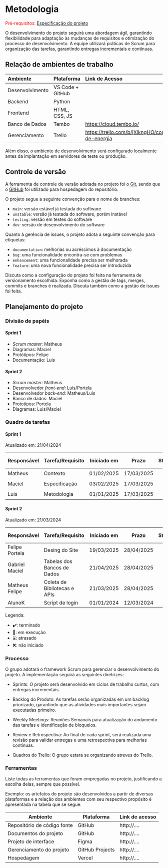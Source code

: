 
# Metodologia

<span style="color:red">Pré-requisitos: <a href="02-Especificacao.md"> Especificação do projeto</a></span>

O desenvolvimento do projeto seguirá uma abordagem ágil, garantindo flexibilidade para adaptação às mudanças de requisitos e otimização do processo de desenvolvimento. A equipe utilizará práticas de Scrum para organização das tarefas, garantindo entregas incrementais e contínuas.
## Relação de ambientes de trabalho

| Ambiente   | Plataforma | Link de Acesso
| :----         |    :----         |    :----   |
| Desenvolvimento        | VS Code + GitHub | 
| Backend        | Python   | 
| Frontend        | HTML, CSS, JS |           |
| Banco de Dados        | Tembo  |  https://cloud.tembo.io/  |
| Gerenciamento         | Trello   |  https://trello.com/b/jXlkngHO/controle-de-energia  |

Além disso, o ambiente de desenvolvimento será configurado localmente antes da implantação em servidores de teste ou produção.

## Controle de versão

A ferramenta de controle de versão adotada no projeto foi o [Git](https://git-scm.com/), sendo que o [GitHub](https://github.com) foi utilizado para hospedagem do repositório.

O projeto segue a seguinte convenção para o nome de branches:

- `main`: versão estável já testada do software
- `unstable`: versão já testada do software, porém instável
- `testing`: versão em testes do software
- `dev`: versão de desenvolvimento do software

Quanto à gerência de issues, o projeto adota a seguinte convenção para etiquetas:

- `documentation`: melhorias ou acréscimos à documentação
- `bug`: uma funcionalidade encontra-se com problemas
- `enhancement`: uma funcionalidade precisa ser melhorada
- `feature`: uma nova funcionalidade precisa ser introduzida

Discuta como a configuração do projeto foi feita na ferramenta de versionamento escolhida. Exponha como a gestão de tags, merges, commits e branches é realizada. Discuta também como a gestão de issues foi feita.


## Planejamento do projeto

###  Divisão de papéis

#### Sprint 1
- _Scrum master_: Matheus
- Diagramas: Maciel
- Protótipos: Felipe
- Documentação: Luis

#### Sprint 2
- _Scrum master_: Matheus
- Desenvolvedor _front-end_: Luis/Portela
- Desenvolvedor _back-end_: Matheus/Luis
- Banco de dados: Maciel
- Prototipos: Portela
- Diagramas: Luis/Maciel 

###  Quadro de tarefas

#### Sprint 1

Atualizado em: 21/04/2024

| Responsável   | Tarefa/Requisito | Iniciado em    | Prazo      | Status | Terminado em    |
| :----         |    :----         |      :----:    | :----:     | :----: | :----:          |
| Matheus        | Contexto | 01/02/2025     | 17/03/2025 | ✔️    | 19/03/2025      |
| Maciel        | Especificação    | 03/02/2025     | 17/03/2025 | ✔️    |  20/03/2025               |
| Luis        | Metodologia  | 01/01/2025     | 17/03/2025 | ✔️     |  20/03/2025                |


#### Sprint 2

Atualizado em: 21/03/2024

| Responsável   | Tarefa/Requisito | Iniciado em    | Prazo      | Status | Terminado em    |
| :----         |    :----         |      :----:    | :----:     | :----: | :----:          |
| Felipe Portela        | Desing do Site   | 19/03/2025     | 28/04/2025 | 📝    |       |
| Gabriel Maciel        | Tabelas dos Bancos de Dados    | 21/04/2025     | 28/04/2025 | 📝   |                 |
| Matheus Felipe      | Coleta de Bibliotecas e APIs  | 21/03/2025     | 28/04/2025 | 📝     |                 |
| AlunoK        | Script de login  |  01/01/2024    | 12/03/2024 | ❌    |       |


Legenda:
- ✔️: terminado
- 📝: em execução
- ⌛: atrasado
- ❌: não iniciado


### Processo

O grupo adotará o framework Scrum para gerenciar o desenvolvimento do projeto. A implementação seguirá as seguintes diretrizes:

- Sprints: O projeto será desenvolvido em ciclos de trabalho curtos, com entregas incrementais.

- Backlog do Produto: As tarefas serão organizadas em um backlog priorizado, garantindo que as atividades mais importantes sejam executadas primeiro.

- Weekly Meetings: Reuniões Semanais para atualização do andamento das tarefas e identificação de bloqueios.

- Review e Retrospectiva: Ao final de cada sprint, será realizada uma revisão para validar entregas e uma retrospectiva para melhorias contínuas.

- Quadros do Trello: O grupo estara se organizando atreves do Trello.
 

### Ferramentas

Liste todas as ferramentas que foram empregadas no projeto, justificando a escolha delas, sempre que possível.

Exemplo: os artefatos do projeto são desenvolvidos a partir de diversas plataformas e a relação dos ambientes com seu respectivo propósito é apresentada na tabela que se segue.

| Ambiente                            | Plataforma                         | Link de acesso                         |
|-------------------------------------|------------------------------------|----------------------------------------|
| Repositório de código fonte         | GitHub                             | http://....                            |
| Documentos do projeto               | GitHub                             | http://....                            |
| Projeto de interface                | Figma                              | http://....                            |
| Gerenciamento do projeto            | GitHub Projects                    | http://....                            |
| Hospedagem                          | Vercel                             | http://....                            |
 
